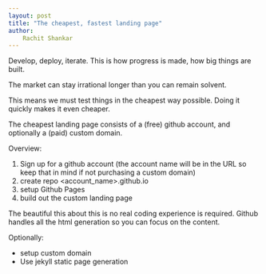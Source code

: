 ```yaml
---
layout: post
title: "The cheapest, fastest landing page"
author: 
    Rachit Shankar
---
```


Develop, deploy, iterate. This is how progress is made, how big things are built. 

The market can stay irrational longer than you can remain solvent. 

This means we must test things in the cheapest way possible. Doing it quickly makes it even cheaper. 

The cheapest landing page consists of a (free) github account, and optionally a (paid) custom domain.

Overview: 

1. Sign up for a github account (the account name will be in the URL so keep that in mind if not purchasing a custom domain)
2. create repo <account_name>.github.io
3. setup Github Pages 
4. build out the custom landing page 

The beautiful this about this is no real coding experience is required. Github handles all the html generation so you can focus on the content. 

Optionally:

- setup custom domain 
- Use jekyll static page generation 